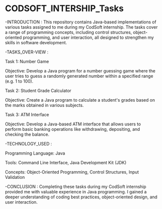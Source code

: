 # CODSOFT_INTERSHIP_Tasks

-INTRODUCTION :
This repository contains Java-based implementations of various tasks assigned to me during my CodSoft internship. The tasks cover a range of programming concepts, including control structures, object-oriented programming, and user interaction, all designed to strengthen my skills in software development.

-TASKS_OVER-VIEW :

Task 1: Number Game

Objective:
Develop a Java program for a number guessing game where the user tries to guess a randomly generated number within a specified range (e.g. 1 to 100).

Task 2: Student Grade Calculator

Objective:
Create a Java program to calculate a student's grades based on the marks obtained in various subjects.

Task 3: ATM Interface

Objective:
Develop a Java-based ATM interface that allows users to perform basic banking operations like withdrawing, depositing, and checking the balance.

-TECHNOLOGY_USED :

Programming Language: Java

Tools: Command Line Interface, Java Development Kit (JDK)

Concepts: Object-Oriented Programming, Control Structures, Input Validation

-CONCLUSION :
Completing these tasks during my CodSoft internship provided me with valuable experience in Java programming. I gained a deeper understanding of coding best practices, object-oriented design, and user interaction.


